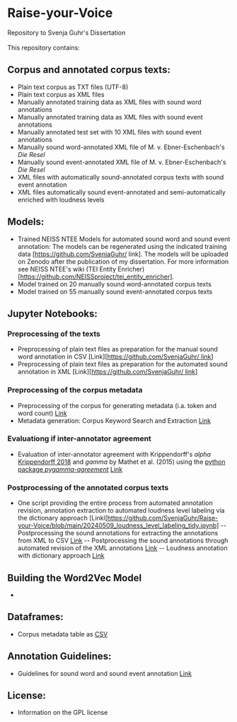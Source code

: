 # Raise-your-Voice
Repository to Svenja Guhr's Dissertation <br/><br/>
This repository contains: 

## Corpus and annotated corpus texts:
- Plain text corpus as TXT files (UTF-8) 
- Plain text corpus as XML files
- Manually annotated training data as XML files with sound word annotations 
- Manually annotated training data as XML files with sound event annotations 
- Manually annotated test set with 10 XML files with sound event annotations 
- Manually sound word-annotated XML file of M. v. Ebner-Eschenbach's _Die Resel_ 
- Manually sound event-annotated XML file of M. v. Ebner-Eschenbach's _Die Resel_ 
- XML files with automatically sound-annotated corpus texts with sound event annotation 
- XML files automatically sound event-annotated and semi-automatically enriched with loudness levels 

## Models:
- Trained NEISS NTEE Models for automated sound word and sound event annotation: 
The models can be regenerated using the indicated training data [https://github.com/SvenjaGuhr/ link]. The models will be uploaded on Zenodo after the publication of my dissertation.
For more information see NEISS NTEE's wiki (TEI Entity Enricher) [https://github.com/NEISSproject/tei_entity_enricher].
- Model trained on 20 manually sound word-annotated corpus texts
- Model trained on 55 manually sound event-annotated corpus texts

## Jupyter Notebooks:
### Preprocessing of the texts
- Preprocessing of plain text files as preparation for the manual sound word annotation in CSV [Link][[https://github.com/SvenjaGuhr/ link](https://github.com/SvenjaGuhr/Raise-your-Voice/blob/main/tidy_Text-preprocessing_German_spacy.ipynb)]
- Preprocessing of plain text files as preparation for the automated sound annotation in XML [Link][[https://github.com/SvenjaGuhr/ link](https://github.com/SvenjaGuhr/Raise-your-Voice/blob/main/20240430_text_preprocessing_for_XML_preparation.ipynb)]
  
### Preprocessing of the corpus metadata 
- Preprocessing of the corpus for generating metadata (i.a. token and word count) [Link](https://github.com/SvenjaGuhr/Raise-your-Voice/blob/main/diss_corpus_preprocessing_word_count_sentence_split_lemmatization_Word2Vec_model.ipynb)
- Metadata generation: Corpus Keyword Search and Extraction [Link](https://github.com/SvenjaGuhr/Raise-your-Voice/blob/main/Corpus_Keyword_Search_and_Extraction.ipynb)

### Evaluationg if inter-annotator agreement
- Evaluation of inter-annotator agreement with Krippendorff's _alpha_ [Krippendorff 2018](https://github.com/pln-fing-udelar/fast-krippendorff) and _gamma_ by Mathet et al. (2015) using the [python package _pygamma-agreement_](https://pygamma-agreement.readthedocs.io/_/downloads/en/latest/pdf/) [Link](https://github.com/SvenjaGuhr/Raise-your-Voice/tree/main/IAA_manual_annotation)

### Postprocessing of the annotated corpus texts
- One script providing the entire process from automated annotation revision, annotation extraction to automated loudness level labeling via the dictionary approach [Linkl[https://github.com/SvenjaGuhr/Raise-your-Voice/blob/main/20240509_loudness_level_labeling_tidy.ipynb]
-- Postprocessing the sound annotations for extracting the annotations from XML to CSV [Link](https://github.com/SvenjaGuhr/Raise-your-Voice/tree/main/Diss_extraction_of_annotations)
-- Postprocessing the sound annotations through automated revision of the XML annotations [Link](https://github.com/SvenjaGuhr/Raise-your-Voice/blob/main/Diss_extraction_of_annotations/auto_revise_annotations.ipynb)
-- Loudness annotation with dictionary approach [Link](https://github.com/SvenjaGuhr/Raise-your-Voice/blob/main/Diss_extraction_of_annotations/20240509_loudness_level_labeling.ipynb)

## Building the Word2Vec Model
- 

## Dataframes:
- Corpus metadata table as [CSV](https://github.com/SvenjaGuhr/Raise-your-Voice/blob/main/20240503_theme-d-Prose_Metadaten.csv)

## Annotation Guidelines:
- Guidelines for sound word and sound event annotation [Link](https://github.com/SvenjaGuhr/Raise-your-Voice/blob/main/Guidelines%20for%20Sound%20Annotation.md)

## License:
- Information on the GPL license 
